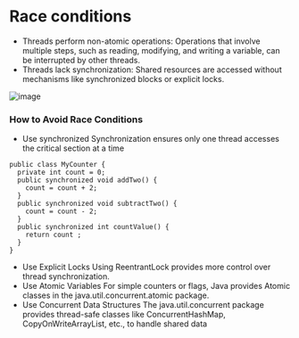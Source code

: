 # Race conditions
- Threads perform non-atomic operations: Operations that involve multiple steps, such as reading, modifying, and writing a variable, can be interrupted by other threads.
- Threads lack synchronization: Shared resources are accessed without mechanisms like synchronized blocks or explicit locks.

![image](https://github.com/user-attachments/assets/a95334d8-3881-45fd-bf8d-a730d75b5ca9)

### How to Avoid Race Conditions
- Use synchronized Synchronization ensures only one thread accesses the critical section at a time

~~~
public class MyCounter {
  private int count = 0;
  public synchronized void addTwo() {
    count = count + 2;
  }
  public synchronized void subtractTwo() {
    count = count - 2;
  }
  public synchronized int countValue() {
    return count ;
  }
}

~~~

- Use Explicit Locks Using ReentrantLock provides more control over thread synchronization.
- Use Atomic Variables For simple counters or flags, Java provides Atomic classes in the java.util.concurrent.atomic package.
- Use Concurrent Data Structures The java.util.concurrent package provides thread-safe classes like ConcurrentHashMap, CopyOnWriteArrayList, etc., to handle shared data

